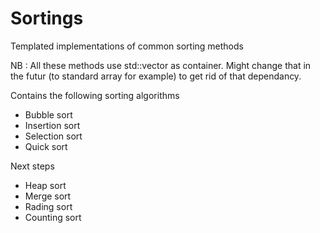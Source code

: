 # Sortings
Templated implementations of common sorting methods

NB : All these methods use std::vector<T> as container.
Might change that in the futur (to standard array for example) to get rid of that dependancy.

Contains the following sorting algorithms
  - Bubble sort
  - Insertion sort
  - Selection sort
  - Quick sort

Next steps 
  - Heap sort
  - Merge sort
  - Rading sort
  - Counting sort
